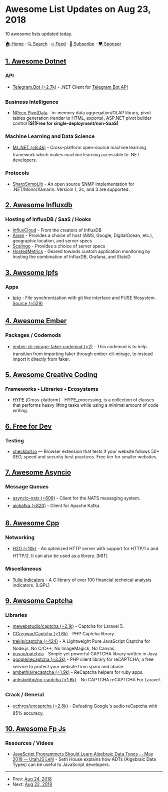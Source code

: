 # Awesome List Updates on Aug 23, 2018

10 awesome lists updated today.

[🏠 Home](/README.md) · [🔍 Search](https://www.trackawesomelist.com/search/) · [🔥 Feed](https://www.trackawesomelist.com/rss.xml) · [📮 Subscribe](https://trackawesomelist.us17.list-manage.com/subscribe?u=d2f0117aa829c83a63ec63c2f&id=36a103854c) · [❤️  Sponsor](https://github.com/sponsors/theowenyoung)



## [1. Awesome Dotnet](/content/quozd/awesome-dotnet/README.md)

### API

*   [Telegram.Bot (⭐2.7k)](https://github.com/TelegramBots/Telegram.Bot) - .NET Client for [Telegram Bot API](https://core.telegram.org/bots/api)

### Business Intelligence

*   [NReco PivotData](https://www.nrecosite.com/pivot_data_library_net.aspx) - in-memory data aggregation/OLAP library, pivot tables generation (render to HTML, exports), ASP.NET pivot builder control **\[$]\[Free for single-deployment/non-SaaS]**

### Machine Learning and Data Science

*   [ML.NET (⭐8.4k)](https://github.com/dotnet/machinelearning) - Cross-platform open-source machine learning framework which makes machine learning accessible to .NET developers.

### Protocols

*   [SharpSnmpLib](https://docs.sharpsnmp.com/) - An open source SNMP implementation for .NET/Mono/Xamarin. Versioin 1, 2c, and 3 are supported.

## [2. Awesome Influxdb](/content/mark-rushakoff/awesome-influxdb/README.md)

### Hosting of InfluxDB / SaaS / Hooks

*   [InfluxCloud](https://cloud.influxdata.com/plan-picker) - From the creators of InfluxDB
*   [Aiven](https://aiven.io/influxdb) - Provides a choice of host (AWS, Google, DigitalOcean, etc.), geographic location, and server specs
*   [Scalingo](https://scalingo.com/databases/influxdb) - Provides a choice of server specs
*   [HostedMetrics](https://hostedmetrics.com/product/influxdb/) - Geared towards custom application monitoring by hosting the combination of InfluxDB, Grafana, and StatsD

## [3. Awesome Ipfs](/content/ipfs/awesome-ipfs/README.md)

### Apps

*   [brig](https://brig.readthedocs.io/en/latest) - File synchronization with git like interface and FUSE filesystem. [Source (⭐529)](https://github.com/sahib/brig)

## [4. Awesome Ember](/content/ember-community-russia/awesome-ember/README.md)

### Packages / Codemods

*   [ember-cli-mirage-faker-codemod (⭐2)](https://github.com/caseywatts/ember-cli-mirage-faker-codemod) - This codemod is to help transition from importing faker through ember-cli-mirage, to instead import it directly from faker.

## [5. Awesome Creative Coding](/content/terkelg/awesome-creative-coding/README.md)

### Frameworks • Libraries • Ecosystems

*   [HYPE](http://www.hypeframework.org/) \[Cross-platform] - HYPE\_processing, is a collection of classes that performs heavy lifting tasks while using a minimal amount of code writing.

## [6. Free for Dev](/content/ripienaar/free-for-dev/README.md)

### Testing

*   [checkbot.io](https://www.checkbot.io/) — Browser extension that tests if your website follows 50+ SEO, speed and security best practices. Free tier for smaller websites.

## [7. Awesome Asyncio](/content/timofurrer/awesome-asyncio/README.md)

### Message Queues

*   [asyncio-nats (⭐608)](https://github.com/nats-io/asyncio-nats) - Client for the NATS messaging system.
*   [aiokafka (⭐820)](https://github.com/aio-libs/aiokafka) - Client for Apache Kafka.

## [8. Awesome Cpp](/content/fffaraz/awesome-cpp/README.md)

### Networking

*   [H2O (⭐10k)](https://github.com/h2o/h2o) - An optimized HTTP server with support for HTTP/1.x and HTTP/2. It can also be used as a library. \[MIT]

### Miscellaneous

*   [Tulip Indicators](https://tulipindicators.org) - A C library of over 100 financial technical analysis indicators. \[LGPL]

## [9. Awesome Captcha](/content/ZYSzys/awesome-captcha/README.md)

### Libraries

*   [mewebstudio/captcha (⭐2.1k)](https://github.com/mewebstudio/captcha) - Captcha for Laravel 5.
*   [CGregwar/Captcha (⭐1.6k)](https://github.com/Gregwar/Captcha) - PHP Captcha library.
*   [trekjs/captcha (⭐424)](https://github.com/trekjs/captcha) - A Lightweight Pure JavaScript Captcha for Node.js. No C/C++, No ImageMagick, No Canvas.
*   [pusuo/patchca](https://github.com/pusuo/patchca) - Simple yet powerful CAPTCHA library written in Java.
*   [google/recaptcha (⭐3.3k)](https://github.com/google/recaptcha) - PHP client library for reCAPTCHA, a free service to protect your website from spam and abuse.
*   [ambethia/recaptcha (⭐1.9k)](https://github.com/ambethia/recaptcha) - ReCaptcha helpers for ruby apps.
*   [anhskohbo/no-captcha (⭐1.6k)](https://github.com/anhskohbo/no-captcha) - No CAPTCHA reCAPTCHA For Laravel.

### Crack / General

*   [ecthros/uncaptcha (⭐2.8k)](https://github.com/ecthros/uncaptcha) - Defeating Google's audio reCaptcha with 85% accuracy.

## [10. Awesome Fp Js](/content/stoeffel/awesome-fp-js/README.md)

### Resources / Videos

*   [JavaScript Programmers Should Learn Algebraic Data Types -- May 2018 -- UtahJS Lehi](https://www.youtube.com/watch?v=B0VoyujJWIE) - Seth House explains how ADTs (Algebraic Data Types) can be useful to JavaScript developers.

---

- Prev: [Aug 24, 2018](/content/2018/08/24/README.md)
- Next: [Aug 22, 2018](/content/2018/08/22/README.md)